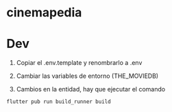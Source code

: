 # cinemapedia

# Dev

1. Copiar el .env.template y renombrarlo a .env
2. Cambiar las variables de entorno (THE_MOVIEDB)

3. Cambios en la entidad, hay que ejecutar el comando
```
flutter pub run build_runner build
```